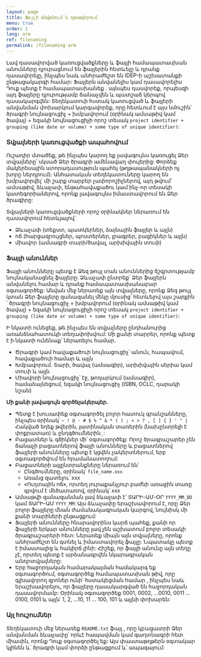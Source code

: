 ```yaml
---
layout: page
title: Ֆայլի անվանում և դասավորում
menu: true
order: 1
lang: arm
ref: filenaming
permalink: /filenaming-arm
---
```


Լավ դասավորված կառուցվածքները և ֆայլի համապատասխան անունները դյուրացնում են ֆայլերին հետևելը և դրանք դասավորելը, ինչպես նաև անհրաժեշտ են  IDEP-ի աշխատանքի ընթացակարգի համար: Ֆայլերն անվանելիս կամ դասավորելիս Դուք պետք է համապատասխանեք . այնպես դասվորեք, որպեսզի այդ ֆայլերը դյուրությամբ ճանաչվեն և պատշաճ կերպով դասակարգվեն: Տեղեկատուի հստակ կառուցված և ֆայլերի անվանման փոխարկում կարգավորեք, որը հետևում է այս նմուշին՝ ծրագրի նույնացուցիչ + խմբավորում (օրինակ ամսաթիվ կամ ծավալ) + եզակի նույնացուցիչի որոշ տեսակ `project identifier + grouping (like date or volume) + some type of unique identifier)`:

### Տվյալների կառուցվածքի ապահովում

Ուշադիր մտածեք, թե ինչպես կարող եք լավագույնս կառուցել Ձեր տվյալները՝ սկսած Ձեր ծրագրի ամենավաղ փուլերից: Փորձեք մակերեսային ստորադասություն պահել   (թղթապանակների ոչ խորը ներդրում): Անհատական տեղեկատուները կարող են խմբավորվել՝ մի շարք տարբեր չափորոշիչներով, այդ թվում՝ ամսաթիվ, ձևաչափ, ենթահավաքածու կամ ինչ-որ տեսակի կատեգորիաներով, որոնք լավագույնս իմաստավորում են Ձեր ծրագիրը:

Տվյալների կառուցվածքների որոշ օրինակներ ներառում են դասավորում հետևյալով՝

* Ձևաչափ (տեքստ, պատկերներ, ձայնային ֆայլեր և այլն)
* ոճ (հարցազրույցներ, պոստերներ, լրագրեր, բացիկներ և այլն)
* միավոր (ամսագրի տարի/ծավալ, արխիվային տուփ)

### Ֆայլի անուններ

Ֆայլի անունները պետք է Ձեզ թույլ տան անուններից ճշգրտությամբ նույնականացնել ֆայլերը: Ձևաչափ ընտրեք՝ Ձեր ֆայլերն անվանելու համար և դրանք համապատասխանաբար օգտագործեք: Անվան մեջ ներառեք այն տվյալները, որոնք Ձեզ թույլ կտան Ձեր ֆայլերը զանազանել մեկը մյուսից՝ հետևելով այս շարքին ՝  ծրագրի նույնացուցիչ + խմբավորում (օրինակ ամսաթիվ կամ ծավալ) + եզակի նույնացուցիչի որոշ տեսակ `project identifier + grouping (like date or volume) + some type of unique identifier)`:

Ի նկատի ունեցեք, թե ինչպես են տվյալները ընդհանուրից առանձնահատուկի տեղափոխվում: Մի քանի տարրեր, որոնք պետք է ի նկատի ունենաք՝ ներառելու համար.

* Ծրագրի կամ հավաքածուի նույնացուցիչ՝ անուն, հապավում, հավաքածուի համար և այլն
* Խմբավորում. Տարի, ծավալ (ամսագիր), արխիվային սերիա կամ տուփ և այլն
* Միավորի նույնացուցիչ՝ էջ, թողարկում (ամսագիր), համաձայնեցում, եզակի նույնացուցիչ (ISBN, OCLC, դարակի նշան)

**Մի քանի լավագույն գործելակերպեր.**

* Պետք է խուսափեք օգտագործել բոլոր հատուկ գրանշանները, ինչպես օրինակ՝ `~ ! @ - # $ % ^ & * ( ) ; < > ? , [ ] { } ' " |` Հակված եղեք թվերին, լատինական տառերին (նախընտրելի է փոքրատառ) և ընդգծումներին`_`:
* Բացատներ և գծիկներ մի՛ օգտագործեք: Որոշ ծրագրաշարեր չեն ճանաչի բացատներով ֆայլի անունները և բացատներով ֆայլերի անունները պետք է կցվեն չակերտներում, երբ օգտագործվում են հրամանատողում:
* Բացատների այլընտրանքները ներառում են՝
    * Ընգծումները, օրինակ՝ `file_name.xxx`
    * Առանց զատելու՝  xxx
    * «Ուղտային ոճ», որտեղ յուրաքանչյուր բաժնի առաջին տառը գրվում է մեծատառով, օրինակ՝ xxx
* Ամսաթվի զանազանման լավ ձևաչափ է՝ ՏԱՐԻ-ԱՄ-ՕՐ `YYYY_MM_DD` կամ ՏԱՐԻ-ԱՄ `YYYY_MM`: Այս ձևաչափը երաշխավորում է, որը Ձեր բոլոր ֆայլերը մնան ժամանակագրական կարգով, նույնիսկ մի քանի տարիների ընթացքում:
* Ֆայլերի անունները հնարավորինս կարճ պահեք, քանի որ ֆայլերի երկար անունները լավ չեն աշխատում բոլոր տեսակի ծրագրաշարերի հետ: Ներառեք միայն այն տվյալները, որոնք անհրաժեշտ են գտնել և իմաստավորել ֆայլը: Նպատակը պետք է իմաստալից և հակիրճ լինի: Հիշեք, որ ֆայլի անունը այն տեղը չէ, որտեղ պետք է արձանագրվեն նկարագրական անդրտվյալները:
* Երբ հաջորդական համարակալման համակարգ եք օգտագործում, օգտագործեք համապատասխան թիվ, որը գլխավորող զրոներ ունի՝ հստակեցման համար , ինչպես նաև երաշխավորելու, որ ֆայլերը դասակարգված են հաջորդական դասավորմամբ: Օրինակ օգտագործեք 0001, 0002, ...0010, 0011 ... 0100, 0101 և այլն՝ 1, 2, ...10, 11 ... 100, 101 և այլնի փոխարեն:

### Այլ հուշումներ

Տեղեկատուի մեջ ներառեք `README.txt` ֆայլ , որը կբացատրի Ձեր անվանման ձևաչափը՝ որևէ հապավման կամ գաղտնագրի հետ միասին, որոնք Դուք օգտագործել եք: Այս փաստաթղթերն օգտակար կլինեն և՛ ծրագրի կամ փորձի ընթացքում և՛ ապագայում:
